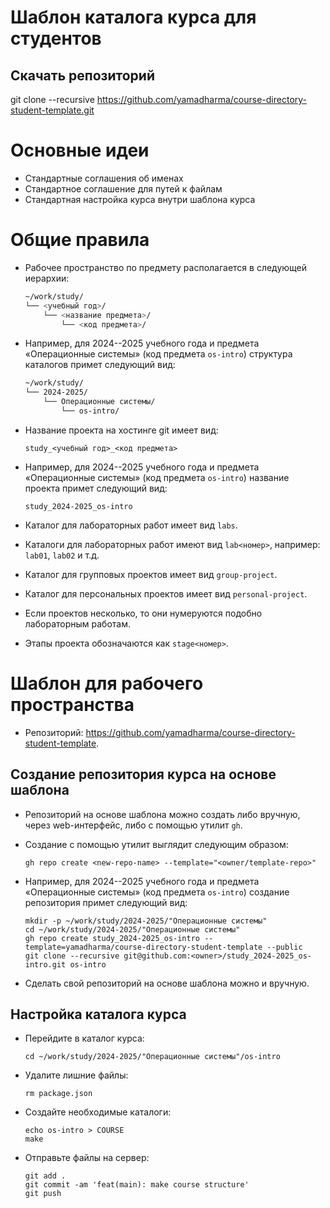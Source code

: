 # Шаблон каталога курса для студентов

## Скачать репозиторий

git clone --recursive https://github.com/yamadharma/course-directory-student-template.git

# Основные идеи

-   Стандартные соглашения об именах
-   Стандартное соглашение для путей к файлам
-   Стандартная настройка курса внутри шаблона курса

# Общие правила

-   Рабочее пространство по предмету располагается в следующей иерархии:

    ``` bash
    ~/work/study/
    └── <учебный год>/
        └── <название предмета>/
            └── <код предмета>/
    ```

-   Например, для 2024--2025 учебного года и предмета «Операционные системы» (код предмета `os-intro`) структура каталогов примет следующий вид:

    ``` bash
    ~/work/study/
    └── 2024-2025/
        └── Операционные системы/
            └── os-intro/
    ```

-   Название проекта на хостинге git имеет вид:

    ``` example
    study_<учебный год>_<код предмета>
    ```

-   Например, для 2024--2025 учебного года и предмета «Операционные системы» (код предмета `os-intro`) название проекта примет следующий вид:

    ``` example
    study_2024-2025_os-intro
    ```

-   Каталог для лабораторных работ имеет вид `labs`.

-   Каталоги для лабораторных работ имеют вид `lab<номер>`, например: `lab01`, `lab02` и т.д.

-   Каталог для групповых проектов имеет вид `group-project`.

-   Каталог для персональных проектов имеет вид `personal-project`.

-   Если проектов несколько, то они нумеруются подобно лабораторным работам.

-   Этапы проекта обозначаются как `stage<номер>`.

# Шаблон для рабочего пространства

-   Репозиторий:
    <https://github.com/yamadharma/course-directory-student-template>.

## Создание репозитория курса на основе шаблона

-   Репозиторий на основе шаблона можно создать либо вручную, через web-интерфейс, либо с помощью утилит `gh`.

-   Создание с помощью утилит выглядит следующим образом:

    ``` shell
    gh repo create <new-repo-name> --template="<owner/template-repo>"
    ```

-   Например, для 2024--2025 учебного года и предмета «Операционные системы» (код предмета `os-intro`) создание репозитория примет следующий вид:

    ``` shell
    mkdir -p ~/work/study/2024-2025/"Операционные системы"
    cd ~/work/study/2024-2025/"Операционные системы"
    gh repo create study_2024-2025_os-intro --template=yamadharma/course-directory-student-template --public
    git clone --recursive git@github.com:<owner>/study_2024-2025_os-intro.git os-intro
    ```

-   Сделать свой репозиторий на основе шаблона можно и вручную.

## Настройка каталога курса

-   Перейдите в каталог курса:

    ``` shell
    cd ~/work/study/2024-2025/"Операционные системы"/os-intro
    ```

-   Удалите лишние файлы:

    ``` shell
    rm package.json
    ```

-   Создайте необходимые каталоги:

    ``` shell
    echo os-intro > COURSE
    make
    ```

-   Отправьте файлы на сервер:

    ``` shell
    git add .
    git commit -am 'feat(main): make course structure'
    git push
    ```
